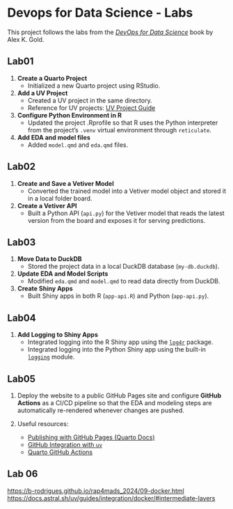 # Devops for Data Science - Labs

This project follows the labs from the [*DevOps for Data Science*](https://do4ds.com/) book by Alex K. Gold.

## Lab01

1.  **Create a Quarto Project**
    -   Initialized a new Quarto project using RStudio.
2.  **Add a UV Project**
    -   Created a UV project in the same directory.
    -   Reference for UV projects: [UV Project Guide](https://docs.astral.sh/uv/guides/projects/)
3.  **Configure Python Environment in R**
    -   Updated the project .Rprofile so that R uses the Python interpreter from the project’s `.venv` virtual environment through `reticulate`.
4.  **Add EDA and model files**
    -   Added `model.qmd` and `eda.qmd` files.

## Lab02

1.  **Create and Save a Vetiver Model**
    -   Converted the trained model into a Vetiver model object and stored it in a local folder board.
2.  **Create a Vetiver API**
    -   Built a Python API (`api.py`) for the Vetiver model that reads the latest version from the board and exposes it for serving predictions.

## Lab03

1.  **Move Data to DuckDB**
    -   Stored the project data in a local DuckDB database (`my-db.duckdb`).
2.  **Update EDA and Model Scripts**
    -   Modified `eda.qmd` and `model.qmd` to read data directly from DuckDB.
3.  **Create Shiny Apps**
    -   Built Shiny apps in both R (`app-api.R`) and Python (`app-api.py`).

## Lab04

1.  **Add Logging to Shiny Apps**
    -   Integrated logging into the R Shiny app using the [`log4r`](https://cran.r-project.org/package=log4r) package.
    -   Integrated logging into the Python Shiny app using the built-in [`logging`](https://docs.python.org/3/library/logging.html) module.

## Lab05

1.  Deploy the website to a public GitHub Pages site and configure **GitHub Actions** as a CI/CD pipeline so that the EDA and modeling steps are automatically re-rendered whenever changes are pushed.

2.  Useful resources:

    -   [Publishing with GitHub Pages (Quarto Docs)](https://quarto.org/docs/publishing/github-pages.html#github-action)
    -   [GitHub Integration with `uv`](https://docs.astral.sh/uv/guides/integration/github/)
    -   [Quarto GitHub Actions](https://github.com/quarto-dev/quarto-actions/tree/main)

## Lab 06


https://b-rodrigues.github.io/rap4mads_2024/09-docker.html
https://docs.astral.sh/uv/guides/integration/docker/#intermediate-layers
